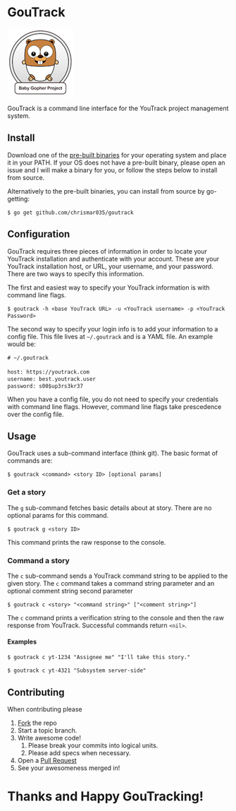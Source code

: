 # GouTrack

[![baby-gopher](https://raw.githubusercontent.com/drnic/babygopher-site/gh-pages/images/babygopher-badge.png)](http://www.babygopher.org)

GouTrack is a command line interface for the YouTrack project management system.

## Install

Download one of the [pre-built
binaries](https://github.com/chrismar035/goutrack/releases/latest) for your
operating system and place it in your PATH. If your OS does not have a
pre-built binary, please open an issue and I will make a binary for you, or
follow the steps below to install from source.

Alternatively to the pre-built binaries, you can install from source by
go-getting:

```
$ go get github.com/chrismar035/goutrack
```

## Configuration

GouTrack requires three pieces of information in order to locate your YouTrack
installation and authenticate with your account. These are your YouTrack
installation host, or URL, your username, and your password. There are two ways
to specify this information.

The first and easiest way to specify your YouTrack information is with command
line flags.

```
$ goutrack -h <base YouTrack URL> -u <YouTrack username> -p <YouTrack Password>
```

The second way to specify your login info is to add your information to a config
file. This file lives at `~/.goutrack` and is a YAML file. An example would be:

```
# ~/.goutrack

host: https://youtrack.com
username: best.youtrack.user
password: s00$up3rs3kr37
```

When you have a config file, you do not need to specify your credentials with
command line flags. However, command line flags take prescedence over the
config file.

## Usage

GouTrack uses a sub-command interface (think git). The basic format of commands
are:

```
$ goutrack <command> <story ID> [optional params]
```

### Get a story

The `g` sub-command fetches basic details about at story. There are no optional
params for this command.

```
$ goutrack g <story ID>
```

This command prints the raw response to the console.

### Command a story

The `c` sub-command sends a YouTrack command string to be applied to the given
story. The `c` command takes a command string parameter and an optional comment
string second parameter

```
$ goutrack c <story> "<command string>" ["<comment string>"]
```

The `c` command prints a verification string to the console and then the raw
response from YouTrack. Successful commands return `<nil>`.

#### Examples

```
$ goutrack c yt-1234 "Assignee me" "I'll take this story."
```

```
$ goutrack c yt-4321 "Subsystem server-side"
```

## Contributing

When contributing please

1. [Fork](https://github.com/chrismar035/goutrack/fork) the repo
1. Start a topic branch.
1. Write awesome code!
   1. Please break your commits into logical units.
   1. Please add specs when necessary.
1. Open a [Pull
   Request](https://github.com/chrismar035/goutrack/pulls)
1. See your awesomeness merged in!

# Thanks and Happy GouTracking!
